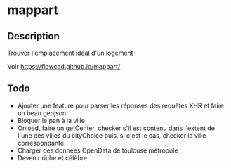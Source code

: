 # mappart
## Description
Trouver l'emplacement idéal d'un logement

Voir https://flowcad.github.io/mappart/

## Todo
* Ajouter une feature pour parser les réponses des requêtes XHR et faire un beau geojson
* Bloquer le pan à la ville
* Onload, faire un getCenter, checker s'il est contenu dans l'extent de l'une des villes du cityChoice puis, si c'est le cas, checker la ville correspondante
* Charger des données OpenData de toulouse métropole
* Devenir riche et célèbre
